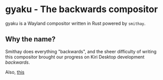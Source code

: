 # gyaku - The backwards compositor

gyaku is a Wayland compositor written in Rust powered by `smithay`.



## Why the name?

Smithay does everything "backwards", and the sheer difficulty of writing this compositor brought our progress on Kiri Desktop development *backwards*.

Also, [this](https://youtu.be/hlNWfslbSGA)